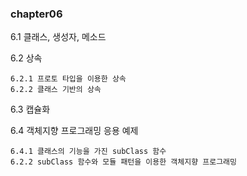 ### chapter06

6.1 클래스, 생성자, 메소드

6.2 상속

```
6.2.1 프로토 타입을 이용한 상속
6.2.2 클래스 기반의 상속
```

6.3 캡슐화

6.4 객체지향 프로그래밍 응용 예제

```
6.4.1 클래스의 기능을 가진 subClass 함수
6.2.2 subClass 함수와 모듈 패턴을 이용한 객체지향 프로그래밍
```
